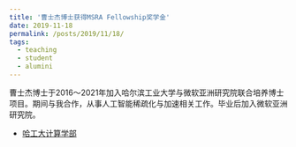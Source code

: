 ```yaml
---
title: '曹士杰博士获得MSRA Fellowship奖学金'
date: 2019-11-18
permalink: /posts/2019/11/18/
tags:
  - teaching
  - student
  - alumini
---
```


曹士杰博士于2016～2021年加入哈尔滨工业大学与微软亚洲研究院联合培养博士项目。期间与我合作，从事人工智能稀疏化与加速相关工作。毕业后加入微软亚洲研究院。
* [哈工大计算学部](http://cs.hit.edu.cn/2019/1118/c11270a232986/pagem.htm)